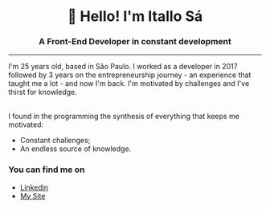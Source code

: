 <h1 align="center">👋 Hello! I'm Itallo Sá</h1>
<h3 align="center">A Front-End Developer in constant development</h3>

---

I'm 25 years old, based in São Paulo. I worked as a developer in 2017 followed by 3 years on the entrepreneurship journey - an experience that taught me a lot - and now I'm back. I'm motivated by challenges and I've thirst for knowledge.<br><br>

I found in the programming the synthesis of everything that keeps me motivated:
  * Constant challenges;
  * An endless source of knowledge.

### You can find me on

* [Linkedin](https://www.linkedin.com/in/itallo-s%C3%A1-vieira-06b86611a/) <br>
* [My Site](https://itallosa.dev) <br>


<!--
**itallosavieira/itallosavieira** is a ✨ _special_ ✨ repository because its `README.md` (this file) appears on your GitHub profile.

Here are some ideas to get you started:

- 🔭 I’m currently working on ...
- 🌱 I’m currently learning ...
- 👯 I’m looking to collaborate on ...
- 🤔 I’m looking for help with ...
- 💬 Ask me about ...
- 📫 How to reach me: ...
- 😄 Pronouns: ...
- ⚡ Fun fact: ...
-->
